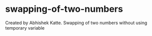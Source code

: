 # swapping-of-two-numbers
Created by Abhishek Katte. Swapping of two numbers without using temporary variable

